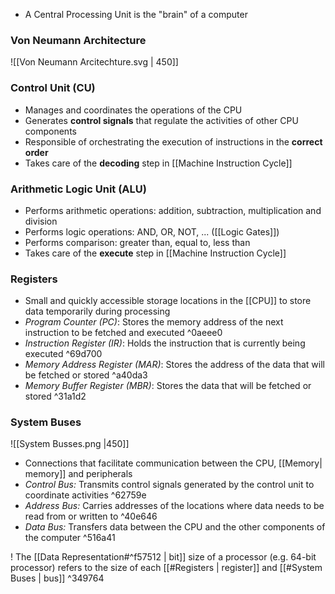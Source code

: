 - A Central Processing Unit is the "brain" of a computer

### Von Neumann Architecture
![[Von Neumann Arcitechture.svg | 450]]


### Control Unit (CU)
- Manages and coordinates the operations of the CPU
- Generates **control signals** that regulate the activities of other CPU components
- Responsible of orchestrating the execution of instructions in the **correct order**
- Takes care of the **decoding** step in [[Machine Instruction Cycle]]

### Arithmetic Logic Unit (ALU)
- Performs arithmetic operations: addition, subtraction, multiplication and division
- Performs logic operations: AND, OR, NOT, ... ([[Logic Gates]])
- Performs comparison: greater than, equal to, less than
- Takes care of the **execute** step in [[Machine Instruction Cycle]]

### Registers
- Small and quickly accessible storage locations in the [[CPU]] to store data temporarily during processing
- *Program Counter (PC)*: Stores the memory address of the next instruction to be fetched and executed ^0aeee0
- *Instruction Register (IR)*: Holds the instruction that is currently being executed ^69d700
- *Memory Address Register (MAR)*: Stores the address of the data that will be fetched or stored ^a40da3
- *Memory Buffer Register (MBR)*: Stores the data that will be fetched or stored ^31a1d2

### System Buses
![[System Busses.png |450]]
- Connections that facilitate communication between the CPU, [[Memory| memory]] and peripherals
- *Control Bus:* Transmits control signals generated by the control unit to coordinate activities ^62759e
- *Address Bus:* Carries addresses of the locations where data needs to be read from or written to ^40e646
- *Data Bus:* Transfers data between the CPU and the other components of the computer ^516a41

! The [[Data Representation#^f57512 | bit]] size of a processor (e.g. 64-bit processor) refers to the size of each [[#Registers | register]] and [[#System Buses | bus]] ^349764